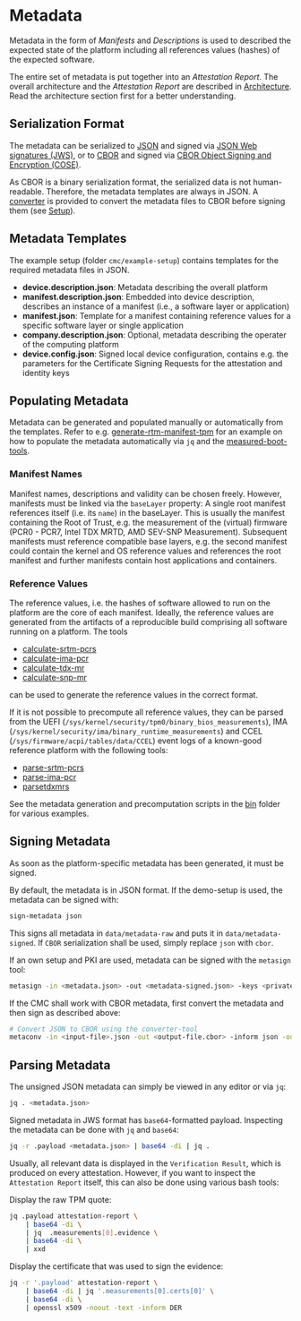# Metadata

Metadata in the form of *Manifests* and *Descriptions* is used to described the expected state
of the platform including all references values (hashes) of the expected software.

The entire set of metadata is put together into an *Attestation Report*. The overall architecture
and the *Attestation Report* are described in [Architecture](./architecture.md). Read the
architecture section first for a better understanding.

## Serialization Format

The metadata can be serialized to [JSON](https://datatracker.ietf.org/doc/html/rfc8259)
and signed via [JSON Web signatures (JWS)](https://www.rfc-editor.org/rfc/rfc7515.html), or to
[CBOR](https://datatracker.ietf.org/doc/html/rfc8949) and signed via
[CBOR Object Signing and Encryption (COSE)](https://datatracker.ietf.org/doc/html/rfc8152).

As CBOR is a binary serialization format, the serialized data is not human-readable. Therefore, the
metadata templates are always in JSON. A [converter](../tools/metaconv/) is provided to convert the
metadata files to CBOR before signing them (see [Setup](./setup.md)).

## Metadata Templates

The example setup (folder `cmc/example-setup`) contains templates for the required metadata files
in JSON.

- **device.description.json**: Metadata describing the overall platform
- **manifest.description.json**: Embedded into device description, describes an instance of a
manifest (i.e., a software layer or application)
- **manifest.json**: Template for a manifest containing reference values for a specific software
layer or single application
- **company.description.json**: Optional, metadata describing the operater of the computing platform
- **device.config.json**: Signed local device configuration, contains e.g. the parameters for
the Certificate Signing Requests for the attestation and identity keys

## Populating Metadata

Metadata can be generated and populated manually or automatically from the templates. Refer to
e.g. [generate-rtm-manifest-tpm](../bin/generate-rtm-manifest-tpm) for an example on how to
populate the metadata automatically via `jq` and the
[measured-boot-tools](https://github.com/Fraunhofer-AISEC/measured-boot-tools).

### Manifest Names

Manifest names, descriptions and validity can be chosen freely. However, manifests must be linked
via the `baseLayer` property: A single root manifest references itself (i.e. its `name`) in the
baseLayer. This is usually the manifest containing the Root of Trust, e.g. the measurement of the
(virtual) firmware (PCR0 - PCR7, Intel TDX MRTD, AMD SEV-SNP Measurement). Subsequent manifests
must reference compatible base layers, e.g. the second manifest could contain the kernel and OS
reference values and references the root manifest and further manifests contain host
applications and containers.

### Reference Values

The reference values, i.e. the hashes of software allowed to run on the platform are the core of
each manifest. Ideally, the reference values are generated from the artifacts of a reproducible
build comprising all software running on a platform. The tools
- [calculate-srtm-pcrs](https://github.com/Fraunhofer-AISEC/measured-boot-tools/tree/main/calculate-srtm-pcrs)
- [calculate-ima-pcr](https://github.com/Fraunhofer-AISEC/measured-boot-tools/tree/main/calculate-ima-pcr)
- [calculate-tdx-mr](https://github.com/Fraunhofer-AISEC/measured-boot-tools/tree/main/calculate-tdx-mrs)
- [calculate-snp-mr](https://github.com/Fraunhofer-AISEC/measured-boot-tools/tree/main/calculate-snp-mr)

can be used to generate the reference values in the correct format.

If it is not possible to precompute all reference values, they can be parsed from the UEFI
(`/sys/kernel/security/tpm0/binary_bios_measurements`),
IMA (`/sys/kernel/security/ima/binary_runtime_measurements`) and
CCEL (`/sys/firmware/acpi/tables/data/CCEL`) event logs of a known-good reference platform
with the following tools:
- [parse-srtm-pcrs](https://github.com/Fraunhofer-AISEC/measured-boot-tools/tree/main/parse-srtm-pcrs)
- [parse-ima-pcr](https://github.com/Fraunhofer-AISEC/measured-boot-tools/tree/main/parse-ima-pcr)
- [parsetdxmrs](https://github.com/Fraunhofer-AISEC/cmc/tree/main/tools/parsetdxmrs)

See the metadata generation and precomputation scripts in the [bin](../bin/) folder for various
examples.

## Signing Metadata

As soon as the platform-specific metadata has been generated, it must be signed.

By default, the metadata is in JSON format. If the demo-setup is used, the metadata can
be signed with:
```sh
sign-metadata json
```
This signs all metadata in `data/metadata-raw` and puts it in `data/metadata-signed`. If
`CBOR` serialization shall be used, simply replace `json` with `cbor`.

If an own setup and PKI are used, metadata can be signed with the `metasign` tool:
```sh
metasign -in <metadata.json> -out <metadata-signed.json> -keys <private-key(s)> -x5cs <certificate-chain(s)>
```

If the CMC shall work with CBOR metadata, first convert the metadata and then sign as described
above:
```sh
# Convert JSON to CBOR using the converter-tool
metaconv -in <input-file>.json -out <output-file.cbor> -inform json -outform cbor
```

## Parsing Metadata

The unsigned JSON metadata can simply be viewed in any editor or via `jq`:
```sh
jq . <metadata.json>
```

Signed metadata in JWS format has `base64`-formatted payload. Inspecting the metadata can be done
with `jq` and `base64`:
```sh
jq -r .payload <metadata.json> | base64 -di | jq .
```

Usually, all relevant data is displayed in the `Verification Result`, which is produced on every
attestation. However, if you want to inspect the `Attestation Report` itself, this can also be done
using various bash tools:

Display the raw TPM quote:
```sh
jq .payload attestation-report \
    | base64 -di \
    | jq  .measurements[0].evidence \
    | base64 -di \
    | xxd
```

Display the certificate that was used to sign the evidence:
```sh
jq -r '.payload' attestation-report \
    | base64 -di | jq '.measurements[0].certs[0]' \
    | base64 -di \
    | openssl x509 -noout -text -inform DER
```
